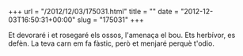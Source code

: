 +++
url = "/2012/12/03/175031.html"
title = ""
date = "2012-12-03T16:50:31+00:00"
slug = "175031"
+++

<p>Et devoraré i et rosegaré els ossos, l'amenaça el bou. Ets herbívor, es defèn. La teva carn em fa fàstic, però et menjaré perquè t'odio.</p>
